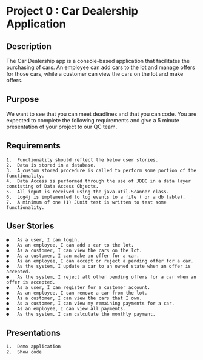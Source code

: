 # Project 0 : Car Dealership Application

## Description

   The Car Dealership app is a console-based application that facilitates the purchasing of cars. An employee can add cars to the lot and manage offers for those cars, while a customer can view the cars on the lot and make offers. 

## Purpose

   We want to see that you can meet deadlines and that you can code. You are expected to complete the following requirements and give a 5 minute presentation of your project to our QC team.

## Requirements
	
	1.	Functionality should reflect the below user stories.
	2.	Data is stored in a database.
	3.	A custom stored procedure is called to perform some portion of the functionality.
	4.	Data Access is performed through the use of JDBC in a data layer consisting of Data Access Objects.
	5.	All input is received using the java.util.Scanner class.
	6.	Log4j is implemented to log events to a file ( or a db table).
	7.	A minimum of one (1) JUnit test is written to test some functionality.

## User Stories

	●	As a user, I can login.
	●	As an employee, I can add a car to the lot.
	●	As a customer, I can view the cars on the lot.
	●	As a customer, I can make an offer for a car.
	●	As an employee, I can accept or reject a pending offer for a car.
	●	As the system, I update a car to an owned state when an offer is accepted.
	●	As the system, I reject all other pending offers for a car when an offer is accepted.
	●	As a user, I can register for a customer account.
	●	As an employee, I can remove a car from the lot.
	●	As a customer, I can view the cars that I own.
	●	As a customer, I can view my remaining payments for a car.
	●	As an employee, I can view all payments.
	●	As the system, I can calculate the monthly payment.

## Presentations

	1.	Demo application
	2.	Show code
